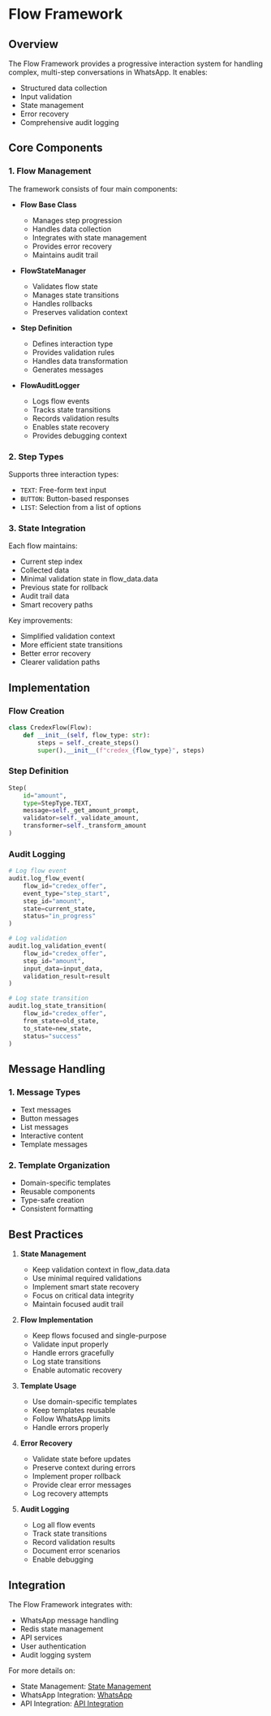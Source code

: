 # Flow Framework

## Overview

The Flow Framework provides a progressive interaction system for handling complex, multi-step conversations in WhatsApp. It enables:
- Structured data collection
- Input validation
- State management
- Error recovery
- Comprehensive audit logging

## Core Components

### 1. Flow Management

The framework consists of four main components:

- **Flow Base Class**
  - Manages step progression
  - Handles data collection
  - Integrates with state management
  - Provides error recovery
  - Maintains audit trail

- **FlowStateManager**
  - Validates flow state
  - Manages state transitions
  - Handles rollbacks
  - Preserves validation context

- **Step Definition**
  - Defines interaction type
  - Provides validation rules
  - Handles data transformation
  - Generates messages

- **FlowAuditLogger**
  - Logs flow events
  - Tracks state transitions
  - Records validation results
  - Enables state recovery
  - Provides debugging context

### 2. Step Types

Supports three interaction types:
- `TEXT`: Free-form text input
- `BUTTON`: Button-based responses
- `LIST`: Selection from a list of options

### 3. State Integration

Each flow maintains:
- Current step index
- Collected data
- Minimal validation state in flow_data.data
- Previous state for rollback
- Audit trail data
- Smart recovery paths

Key improvements:
- Simplified validation context
- More efficient state transitions
- Better error recovery
- Clearer validation paths

## Implementation

### Flow Creation

```python
class CredexFlow(Flow):
    def __init__(self, flow_type: str):
        steps = self._create_steps()
        super().__init__(f"credex_{flow_type}", steps)
```

### Step Definition

```python
Step(
    id="amount",
    type=StepType.TEXT,
    message=self._get_amount_prompt,
    validator=self._validate_amount,
    transformer=self._transform_amount
)
```

### Audit Logging

```python
# Log flow event
audit.log_flow_event(
    flow_id="credex_offer",
    event_type="step_start",
    step_id="amount",
    state=current_state,
    status="in_progress"
)

# Log validation
audit.log_validation_event(
    flow_id="credex_offer",
    step_id="amount",
    input_data=input_data,
    validation_result=result
)

# Log state transition
audit.log_state_transition(
    flow_id="credex_offer",
    from_state=old_state,
    to_state=new_state,
    status="success"
)
```

## Message Handling

### 1. Message Types
- Text messages
- Button messages
- List messages
- Interactive content
- Template messages

### 2. Template Organization
- Domain-specific templates
- Reusable components
- Type-safe creation
- Consistent formatting

## Best Practices

1. **State Management**
   - Keep validation context in flow_data.data
   - Use minimal required validations
   - Implement smart state recovery
   - Focus on critical data integrity
   - Maintain focused audit trail

2. **Flow Implementation**
   - Keep flows focused and single-purpose
   - Validate input properly
   - Handle errors gracefully
   - Log state transitions
   - Enable automatic recovery

3. **Template Usage**
   - Use domain-specific templates
   - Keep templates reusable
   - Follow WhatsApp limits
   - Handle errors properly

4. **Error Recovery**
   - Validate state before updates
   - Preserve context during errors
   - Implement proper rollback
   - Provide clear error messages
   - Log recovery attempts

5. **Audit Logging**
   - Log all flow events
   - Track state transitions
   - Record validation results
   - Document error scenarios
   - Enable debugging

## Integration

The Flow Framework integrates with:
- WhatsApp message handling
- Redis state management
- API services
- User authentication
- Audit logging system

For more details on:
- State Management: [State Management](state-management.md)
- WhatsApp Integration: [WhatsApp](whatsapp.md)
- API Integration: [API Integration](api-integration.md)
